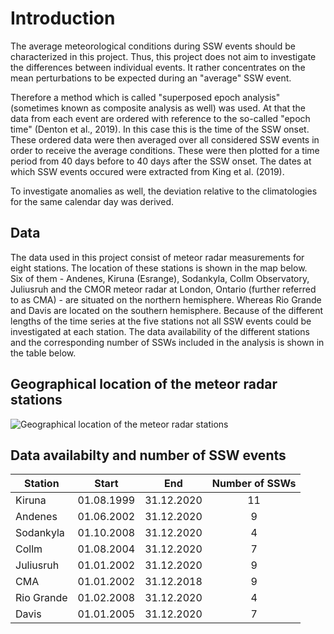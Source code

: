 # Introduction


The average meteorological conditions during SSW events should be characterized in this project. Thus, this project does not aim to investigate the differences between individual events. It rather concentrates on the mean perturbations to be expected during an "average" SSW event.

Therefore a method which is called "superposed epoch analysis" (sometimes known as composite analysis as well) was used. At that the data from each event are ordered with reference to the so-called "epoch time" (Denton et al., 2019). In this case this is the time of the SSW onset. These ordered data were then averaged over all considered SSW events in order to receive the average conditions. These were then plotted for a time period from 40 days before to 40 days after the SSW onset. The dates at which SSW events occured were extracted from King et al. (2019).

To investigate anomalies as well, the deviation relative to the climatologies for the same calendar day was derived.


## Data


The data used in this project consist of meteor radar measurements for eight stations. The location of these stations is shown in the map below.<br>
Six of them - Andenes, Kiruna (Esrange), Sodankyla, Collm Observatory, Juliusruh and the CMOR meteor radar at London, Ontario (further referred to as CMA) - are situated on the northern hemisphere. Whereas Rio Grande and Davis are located on the southern hemisphere. Because of the different lengths of the time series at the five stations not all SSW events could be investigated at each station. The data availability of the different stations and the corresponding number of SSWs included in the analysis is shown in the table below.


## Geographical location of the meteor radar stations


![Geographical location of the meteor radar stations](station_map_cropped.png)


## Data availabilty and number of SSW events


<table width="75%" align="center">
  <thead>
    <tr>
      <th>Station</th>
      <th style="text-align: center">Start</th>
      <th style="text-align: center">End</th>
      <th style="text-align: center">Number of SSWs</th>
    </tr>
  </thead>
  <tbody>
    <tr>
      <td>Kiruna</td>
      <td style="text-align: center">01.08.1999</td>
      <td style="text-align: center">31.12.2020</td>
      <td style="text-align: center">11</td>
    </tr>
    <tr>
      <td>Andenes</td>
      <td style="text-align: center">01.06.2002</td>
      <td style="text-align: center">31.12.2020</td>
      <td style="text-align: center">9</td>
    </tr>
    <tr>
      <td>Sodankyla</td>
      <td style="text-align: center">01.10.2008</td>
      <td style="text-align: center">31.12.2020</td>
      <td style="text-align: center">4</td>
    </tr>
    <tr>
      <td>Collm</td>
      <td style="text-align: center">01.08.2004</td>
      <td style="text-align: center">31.12.2020</td>
      <td style="text-align: center">7</td>
    </tr>
    <tr>
      <td>Juliusruh</td>
      <td style="text-align: center">01.01.2002</td>
      <td style="text-align: center">31.12.2020</td>
      <td style="text-align: center">9</td>
    </tr>
    <tr>
      <td>CMA</td>
      <td style="text-align: center">01.01.2002</td>
      <td style="text-align: center">31.12.2018</td>
      <td style="text-align: center">9</td>
    </tr>
    <tr>
      <td>Rio Grande</td>
      <td style="text-align: center">01.02.2008</td>
      <td style="text-align: center">31.12.2020</td>
      <td style="text-align: center">4</td>
    </tr>
    <tr>
      <td>Davis</td>
      <td style="text-align: center">01.01.2005</td>
      <td style="text-align: center">31.12.2020</td>
      <td style="text-align: center">7</td>
    </tr>
  </tbody>
</table>
